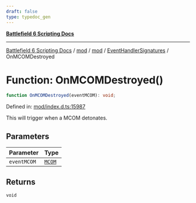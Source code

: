 ```yaml
---
draft: false
type: typedoc_gen
---
```


[**Battlefield 6 Scripting Docs**](../../../../_index.md)

***

[Battlefield 6 Scripting Docs](../../../../_index.md) / [mod](../../../_index.md) / [mod](../../_index.md) / [EventHandlerSignatures](../_index.md) / OnMCOMDestroyed

# Function: OnMCOMDestroyed()

```ts
function OnMCOMDestroyed(eventMCOM): void;
```

Defined in: [mod/index.d.ts:15987](https://github.com/battlefield-portal-community/portal-docs/blob/ff09b2690670f74de7e97198022e5a97ff1161ff/generators/santiago/mod/index.d.ts#L15987)

This will trigger when a MCOM detonates.

## Parameters

| Parameter | Type |
| ------ | ------ |
| `eventMCOM` | [`MCOM`](../../MCOM/_index.md) |

## Returns

`void`
